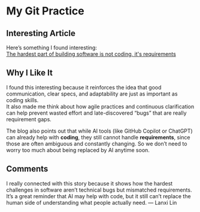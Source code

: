 # My Git Practice

## Interesting Article
Here’s something I found interesting:  
[The hardest part of building software is not coding, it's requirements](https://stackoverflow.blog/2023/12/29/the-hardest-part-of-building-software-is-not-coding-its-requirements/)

## Why I Like It

I found this interesting because it reinforces the idea that good communication,
clear specs, and adaptability are just as important as coding skills.  
It also made me think about how agile practices and continuous clarification
can help prevent wasted effort and late-discovered “bugs” that are 
really requirement gaps.

The blog also points out that while AI tools (like GitHub Copilot or ChatGPT) can already
help with **coding**, they still cannot handle **requirements**, since those are often
ambiguous and constantly changing. So we don’t need to worry too much about being replaced by AI anytime soon.

## Comments
I really connected with this story because it shows how the hardest challenges in software aren’t technical bugs but mismatched requirements. It’s a great reminder that AI may help with code, but it still can’t replace the human side of understanding what people actually need.
 — Lanxi Lin
